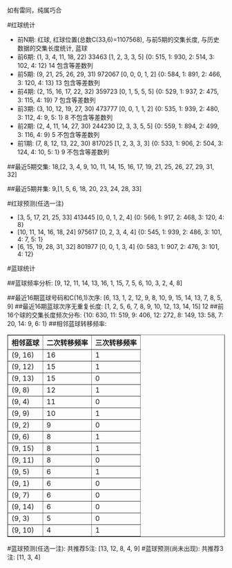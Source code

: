 <!-- 
.. title: 双色球2017028期(2017-03-12)数据分析报告
.. slug: slott-2017028-2017-03-12-report
.. date: 2017-03-13 08:00:00 UTC+08:00
.. tags: Lottery
.. link: 
.. description: 
.. type: text
-->

如有雷同，纯属巧合

<!-- TEASER_END-->

#红球统计

- 前N期: 红球, 红球位置(总数C(33,6)=1107568), 与前5期的交集长度, 与历史数据的交集长度统计, 蓝球
- 前6期: (1, 3, 4, 11, 18, 22) 33463 [1, 2, 3, 3, 5] {0: 515, 1: 930, 2: 514, 3: 102, 4: 12} 14 包含等差数列
- 前5期: (9, 21, 25, 26, 29, 31) 972067 [0, 0, 0, 1, 2] {0: 584, 1: 891, 2: 466, 3: 120, 4: 13} 13 包含等差数列
- 前4期: (2, 15, 16, 17, 22, 32) 359723 [0, 1, 5, 5, 5] {0: 529, 1: 937, 2: 475, 3: 115, 4: 19} 7 包含等差数列
- 前3期: (3, 10, 12, 19, 27, 30) 473777 [0, 0, 1, 1, 2] {0: 535, 1: 939, 2: 480, 3: 112, 4: 9, 5: 1} 8 不包含等差数列
- 前2期: (2, 4, 11, 14, 27, 30) 244230 [2, 3, 3, 5, 5] {0: 559, 1: 894, 2: 499, 3: 116, 4: 9} 5 不包含等差数列
- 前1期: (7, 8, 12, 13, 22, 30) 817025 [1, 2, 3, 3, 3] {0: 533, 1: 906, 2: 504, 3: 124, 4: 10, 5: 1} 9 不包含等差数列

##最近5期交集:
18,[2, 3, 4, 9, 10, 11, 14, 15, 16, 17, 19, 21, 25, 26, 27, 29, 31, 32]

##最近5期并集:
9,[1, 5, 6, 18, 20, 23, 24, 28, 33]

#红球预测(任选一注)

- [3, 5, 17, 21, 25, 33] 413445 [0, 0, 1, 2, 4] {0: 566, 1: 917, 2: 468, 3: 120, 4: 8}
- [10, 11, 14, 16, 18, 24] 975617 [0, 2, 3, 4, 4] {0: 545, 1: 939, 2: 486, 3: 101, 4: 7, 5: 1}
- [6, 15, 19, 28, 31, 32] 801977 [0, 0, 1, 3, 4] {0: 583, 1: 907, 2: 476, 3: 101, 4: 12}

#蓝球统计

##蓝球频率分析:
[9, 12, 11, 14, 13, 16, 1, 15, 7, 5, 6, 10, 3, 2, 4, 8]

##最近16期蓝球号码和C(16,1)次序:
 [6, 13, 1, 2, 12, 9, 8, 10, 9, 15, 14, 13, 7, 8, 5, 9]
##最近16期蓝球次序无重复长度:
 [1, 2, 5, 6, 7, 8, 9, 10, 12, 13, 14, 15] 12
##前16个球的交集长度频次分布:
{10: 630, 11: 519, 9: 406, 12: 272, 8: 149, 13: 58, 7: 20, 14: 9, 6: 1}
##相邻蓝球转移频率:
 <table border="1" class="table table-striped dataframe">
  <thead>
    <tr style="text-align: right;">
      <th>相邻蓝球</th>
      <th>二次转移频率</th>
      <th>三次转移频率</th>
    </tr>
  </thead>
  <tbody>
    <tr>
      <td>(9, 16)</td>
      <td>16</td>
      <td>1</td>
    </tr>
    <tr>
      <td>(9, 12)</td>
      <td>15</td>
      <td>1</td>
    </tr>
    <tr>
      <td>(9, 13)</td>
      <td>15</td>
      <td>0</td>
    </tr>
    <tr>
      <td>(9, 8)</td>
      <td>12</td>
      <td>1</td>
    </tr>
    <tr>
      <td>(9, 4)</td>
      <td>11</td>
      <td>0</td>
    </tr>
    <tr>
      <td>(9, 9)</td>
      <td>10</td>
      <td>1</td>
    </tr>
    <tr>
      <td>(9, 2)</td>
      <td>9</td>
      <td>0</td>
    </tr>
    <tr>
      <td>(9, 6)</td>
      <td>8</td>
      <td>1</td>
    </tr>
    <tr>
      <td>(9, 15)</td>
      <td>8</td>
      <td>1</td>
    </tr>
    <tr>
      <td>(9, 11)</td>
      <td>8</td>
      <td>0</td>
    </tr>
    <tr>
      <td>(9, 5)</td>
      <td>6</td>
      <td>1</td>
    </tr>
    <tr>
      <td>(9, 1)</td>
      <td>6</td>
      <td>0</td>
    </tr>
    <tr>
      <td>(9, 7)</td>
      <td>6</td>
      <td>0</td>
    </tr>
    <tr>
      <td>(9, 14)</td>
      <td>6</td>
      <td>0</td>
    </tr>
    <tr>
      <td>(9, 3)</td>
      <td>5</td>
      <td>0</td>
    </tr>
    <tr>
      <td>(9, 10)</td>
      <td>4</td>
      <td>1</td>
    </tr>
  </tbody>
</table>
#蓝球预测(任选一注):
共推荐5注: [13, 12, 8, 4, 9]
#蓝球预测(尚未出现):
共推荐3注: [11, 3, 4]

